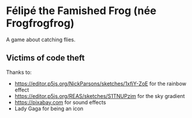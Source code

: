 # Félipé the Famished Frog (née Frogfrogfrog)

A game about catching flies.

## Victims of code theft

Thanks to:
- https://editor.p5js.org/NickParsons/sketches/1xfjY-ZoE for the rainbow effect
- https://editor.p5js.org/REAS/sketches/S1TNUPzim for the sky gradient
- https://pixabay.com for sound effects
- Lady Gaga for being an icon
